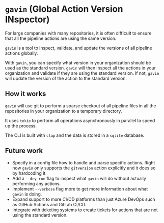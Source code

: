 # `gavin` (Global Action Version INspector)

For large companies with many repositories, it is often difficult to ensure that all the pipeline actions are using the same version.

`gavin` is a tool to inspect, validate, and update the versions of all pipeline actions globally.

With `gavin`, you can specify what version in your organization should be used as the standard version. `gavin` will then inspect all the actions in your organization and validate if they are using the standard version. If not, `gavin` will update the version of the action to the standard version.

## How it works

`gavin` will use git to perform a sparse checkout of all pipeline files in all the repositories in your organization to a temporary directory.

It uses `tokio` to perform all operations asynchronously in parallel to speed up the process.

The CLI is built with `clap` and the data is stored in a `sqlite` database.

## Future work

- Specify in a config file how to handle and parse specific actions. Right now `gavin` only supports the `gitversion` action explicitly and it does so by hardcoding it.
- Add a `--dry-run` flag to inspect what `gavin` will do without actually performing any actions.
- Implement `--verbose` flag more to get more information about what `gavin` is doing.
- Expand support to more CI/CD platforms than just Azure DevOps such as GitHub Actions and GitLab CI/CD.
- Integrate with ticketing systems to create tickets for actions that are not using the standard version.
